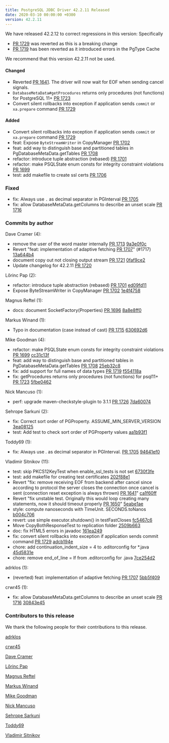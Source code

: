 ```yaml
---
title: PostgreSQL JDBC Driver 42.2.11 Released
date: 2020-03-10 00:00:00 +0300
version: 42.2.11
---
```


We have released 42.2.12 to correct regressions in this version: Specifically

* [PR 1729](https://github.com/pgjdbc/pgjdbc/pull/1729) was reverted as this is a breaking change
* [PR 1719](https://github.com/pgjdbc/pgjdbc/pull/1719) has been reverted as it introduced errors in the PgType Cache

We recommend that this version 42.2.11 not be used.

#### Changed

* Reverted [PR 1641](https://github.com/pgjdbc/pgjdbc/pull/1252). The driver will now wait for EOF when sending cancel signals.
* `DatabaseMetaData#getProcedures` returns only procedures (not functions) for PostgreSQL 11+ [PR 1723](https://github.com/pgjdbc/pgjdbc/pull/1723)
* Convert silent rollbacks into exception if application sends `commit` or `xa.prepare` command [PR 1729](https://github.com/pgjdbc/pgjdbc/pull/1729)

#### Added

* Convert silent rollbacks into exception if application sends `commit` or `xa.prepare` command [PR 1729](https://github.com/pgjdbc/pgjdbc/pull/1729)
* feat: Expose `ByteStreamWriter` in CopyManager [PR 1702](https://github.com/pgjdbc/pgjdbc/pull/1702)
* feat: add way to distinguish base and partitioned tables in PgDatabaseMetaData.getTables [PR 1708](https://github.com/pgjdbc/pgjdbc/pull/1708)
* refactor: introduce tuple abstraction (rebased) [PR 1701](https://github.com/pgjdbc/pgjdbc/pull/1701)
* refactor: make PSQLState enum consts for integrity constraint violations [PR 1699](https://github.com/pgjdbc/pgjdbc/pull/1699)
* test: add makefile to create ssl certs [PR 1706](https://github.com/pgjdbc/pgjdbc/pull/1706)

### Fixed

* fix: Always use `.` as decimal separator in PGInterval [PR 1705](https://github.com/pgjdbc/pgjdbc/pull/1705)
* fix: allow DatabaseMetaData.getColumns to describe an unset scale [PR 1716](https://github.com/pgjdbc/pgjdbc/pull/1716)

<!--more-->

### Commits by author

Dave Cramer (4):

* remove the user of the word master internally  [PR 1713](https://github.com/pgjdbc/pgjdbc/pull/1713) [9a3e0f0c](https://github.com/pgjdbc/pgjdbc/commit/9a3e0f0ce92cc0a7addb369127b7790c5199cea3)
* Revert "feat: implementation of adaptive fetching [PR 1707](https://github.com/pgjdbc/pgjdbc/pull/1707)" (#1717) [13a644b4](https://github.com/pgjdbc/pgjdbc/commit/13a644b4945996dff5274e45741313380d4a47e6)
* document copy out not closing output stream [PR 1721](https://github.com/pgjdbc/pgjdbc/pull/1721) [0faf9ce2](https://github.com/pgjdbc/pgjdbc/commit/0faf9ce23a6c5f323545e374f0781b9c1d3cedcd)
* Update changelog for 42.2.11 [PR 1720](https://github.com/pgjdbc/pgjdbc/pull/1720)

Lőrinc Pap (2):

* refactor: introduce tuple abstraction (rebased) [PR 1701](https://github.com/pgjdbc/pgjdbc/pull/1701) [ed09fd11](https://github.com/pgjdbc/pgjdbc/commit/ed09fd1165f046ae956bf21b6c7882f1267fb8d7)
* Expose ByteStreamWriter in CopyManager [PR 1702](https://github.com/pgjdbc/pgjdbc/pull/1702) [1e4f4758](https://github.com/pgjdbc/pgjdbc/commit/1e4f4758544f494e997688b28a4fa94fb5782265)

Magnus Reftel (1):

* docs: document SocketFactory(Properties) [PR 1696](https://github.com/pgjdbc/pgjdbc/pull/1696) [8a8e8ff0](https://github.com/pgjdbc/pgjdbc/commit/8a8e8ff0a4360985373c98fa1ef16d5bf21968e0)

Markus Winand (1):

* Typo in documentation (case instead of cast) [PR 1715](https://github.com/pgjdbc/pgjdbc/pull/1715) [630692d6](https://github.com/pgjdbc/pgjdbc/commit/630692d6823d9ca65059c59ab01d184b33d8ea9c)

Mike Goodman (4):

* refactor: make PSQLState enum consts for integrity constraint violations [PR 1699](https://github.com/pgjdbc/pgjdbc/pull/1699) [cc31c13f](https://github.com/pgjdbc/pgjdbc/commit/cc31c13f7810e171c54729a29f494d69b7f1550a)
* feat: add way to distinguish base and partitioned tables in PgDatabaseMetaData.getTables [PR 1708](https://github.com/pgjdbc/pgjdbc/pull/1708) [25eb32c8](https://github.com/pgjdbc/pgjdbc/commit/25eb32c8681eaa4aaac801808b6028e9f5dfbea8)
* fix: add support for full names of data types [PR 1719](https://github.com/pgjdbc/pgjdbc/pull/1719) [f554118a](https://github.com/pgjdbc/pgjdbc/commit/f554118a95cda1470fc7ac8b67b8ae7c18b25826)
* fix: getProcedures returns only procedures (not functions) for psql11+ [PR 1723](https://github.com/pgjdbc/pgjdbc/pull/1723) [5fbe0462](https://github.com/pgjdbc/pgjdbc/commit/5fbe04626c64b7c46a22a0cea108921305b14074)

Nick Mancuso (1):

* perf: upgrade maven-checkstyle-plugin to 3.1.1 [PR 1726](https://github.com/pgjdbc/pgjdbc/pull/1726) [7da60074](https://github.com/pgjdbc/pgjdbc/commit/7da60074916c063c18d6c91e92e5cb360de69cd3)

Sehrope Sarkuni (2):

* fix: Correct sort order of PGProperty. ASSUME_MIN_SERVER_VERSION [3ea08125](https://github.com/pgjdbc/pgjdbc/commit/3ea0812572e013dbad6b67a730255d17b467fb71)
* test: Add test to check sort order of PGProperty values [aa1b93f1](https://github.com/pgjdbc/pgjdbc/commit/aa1b93f1286a308d632e3fcdf53a773cf428a18c)

Toddy69 (1):

* fix: Always use . as decimal separator in PGInterval. [PR 1705](https://github.com/pgjdbc/pgjdbc/pull/1705) [94641ef0](https://github.com/pgjdbc/pgjdbc/commit/94641ef08922d77ac021f70af91cafe85866d854)

Vladimir Sitnikov (11):

* test: skip PKCS12KeyTest when enable_ssl_tests is not set [6730f3fe](https://github.com/pgjdbc/pgjdbc/commit/6730f3febda64891ee445fd53a858ce0d9b56ac3)
* test: add makefile for creating test certificates [202f88e1](https://github.com/pgjdbc/pgjdbc/commit/202f88e13c11fef11994c8f38456f36b3beec714)
* Revert "fix: remove receiving EOF from backend after cancel since according to protocol the server closes the connection once cancel is sent (connection reset exception is always thrown) [PR 1641](https://github.com/pgjdbc/pgjdbc/pull/1641)" [ca1f60ff](https://github.com/pgjdbc/pgjdbc/commit/ca1f60ffb414891101b72a226ed4f36f97bf82e2)
* Revert "fix unstable test. Originally this would loop creating many statements, now it should timeout properly [PR 1650](https://github.com/pgjdbc/pgjdbc/pull/1650)" [5eabe1ae](https://github.com/pgjdbc/pgjdbc/commit/5eabe1ae5e0b637944d77ca3df96e1b36d6efda7)
* style: compute nanoseconds with TimeUnit. SECONDS.toNanos [b004c706](https://github.com/pgjdbc/pgjdbc/commit/b004c706fd7fdb2e05f53eb2cdd4826671c379a4)
* revert: use simple executor.shutdown() in testFastCloses [fc5467c6](https://github.com/pgjdbc/pgjdbc/commit/fc5467c67cbd22de7afd909f8a5dd928072a6c49)
* Move CopyBothResponseTest to replication folder [2509b663](https://github.com/pgjdbc/pgjdbc/commit/2509b66370839a73d2b19e3b16c466192ba0bed1)
* doc: fix HTML5 errors in javadoc [161ea249](https://github.com/pgjdbc/pgjdbc/commit/161ea24965b3d11067f96b9765cda10f8b59e08b)
* fix: convert silent rollbacks into exception if application sends commit command [PR 1729](https://github.com/pgjdbc/pgjdbc/pull/1729) [adcb194e](https://github.com/pgjdbc/pgjdbc/commit/adcb194e7279e67cedd66f0535bb2b875c599459)
* chore: add continuation_indent_size = 4 to .editorconfig for *.java [45d5831e](https://github.com/pgjdbc/pgjdbc/commit/45d5831ed6d65c13c8e5cf23f7367b570ec2fbc4)
* chore: remove end_of_line = lf from .editorconfig for .java [7ce254d2](https://github.com/pgjdbc/pgjdbc/commit/7ce254d2b45e036f537a1c04d3ef5d4ad19c4fed)

adrklos (1):

* (reverted) feat: implementation of adaptive fetching [PR 1707](https://github.com/pgjdbc/pgjdbc/pull/1707) [5bb5f409](https://github.com/pgjdbc/pgjdbc/commit/5bb5f409b8372e4be86c14a00309ab60b8e17ed8)

crwr45 (1):

* fix: allow DatabaseMetaData.getColumns to describe an unset scale [PR 1716](https://github.com/pgjdbc/pgjdbc/pull/1716) [30843e45](https://github.com/pgjdbc/pgjdbc/commit/30843e45edc1e2bac499df2d1576c2db4d3d3309)

### Contributors to this release

We thank the following people for their contributions to this release.

[adrklos](https://github.com/adrklos)

[crwr45](https://github.com/crwr45)

[Dave Cramer](davec@postgresintl.com)

[Lőrinc Pap](https://github.com/paplorinc)

[Magnus Reftel](https://github.com/reftel)

[Markus Winand](https://github.com/fatalmind)

[Mike Goodman](https://github.com/MSGoodman)

[Nick Mancuso](https://github.com/nmancus1)

[Sehrope Sarkuni](https://github.com/sehrope)

[Toddy69](https://github.com/Toddy69)

[Vladimir Sitnikov](https://github.com/vlsi)
